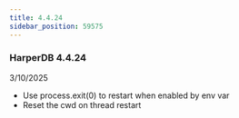 ```yaml
---
title: 4.4.24
sidebar_position: 59575
---
```


### HarperDB 4.4.24
3/10/2025

* Use process.exit(0) to restart when enabled by env var
* Reset the cwd on thread restart